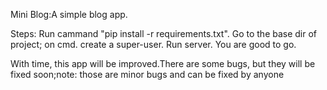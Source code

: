 Mini Blog:A simple blog app.


Steps:
Run cammand  "pip install -r requirements.txt".
Go to the base dir of project; on cmd.
create a super-user.
Run server.
You are good to go.



With time, this app will be improved.There are some bugs, but they will be fixed soon;note: those are minor bugs and can be fixed by anyone


	 
	
